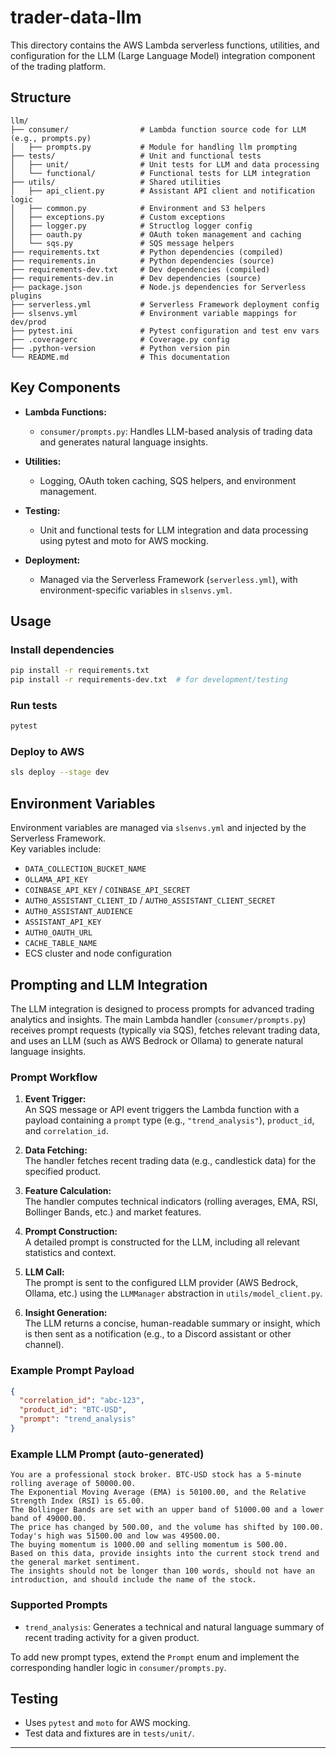 # trader-data-llm

This directory contains the AWS Lambda serverless functions, utilities, and configuration for the LLM (Large Language Model) integration component of the trading platform.

## Structure

```
llm/
├── consumer/                # Lambda function source code for LLM (e.g., prompts.py)
│   ├── prompts.py           # Module for handling llm prompting
├── tests/                   # Unit and functional tests
│   ├── unit/                # Unit tests for LLM and data processing
│   └── functional/          # Functional tests for LLM integration
├── utils/                   # Shared utilities
│   ├── api_client.py        # Assistant API client and notification logic
│   ├── common.py            # Environment and S3 helpers
│   ├── exceptions.py        # Custom exceptions
│   ├── logger.py            # Structlog logger config
│   ├── oauth.py             # OAuth token management and caching
│   └── sqs.py               # SQS message helpers
├── requirements.txt         # Python dependencies (compiled)
├── requirements.in          # Python dependencies (source)
├── requirements-dev.txt     # Dev dependencies (compiled)
├── requirements-dev.in      # Dev dependencies (source)
├── package.json             # Node.js dependencies for Serverless plugins
├── serverless.yml           # Serverless Framework deployment config
├── slsenvs.yml              # Environment variable mappings for dev/prod
├── pytest.ini               # Pytest configuration and test env vars
├── .coveragerc              # Coverage.py config
├── .python-version          # Python version pin
└── README.md                # This documentation
```

## Key Components

- **Lambda Functions:**  
  - `consumer/prompts.py`: Handles LLM-based analysis of trading data and generates natural language insights.

- **Utilities:**  
  - Logging, OAuth token caching, SQS helpers, and environment management.

- **Testing:**  
  - Unit and functional tests for LLM integration and data processing using pytest and moto for AWS mocking.

- **Deployment:**  
  - Managed via the Serverless Framework (`serverless.yml`), with environment-specific variables in `slsenvs.yml`.

## Usage

### Install dependencies

```sh
pip install -r requirements.txt
pip install -r requirements-dev.txt  # for development/testing
```

### Run tests

```sh
pytest
```

### Deploy to AWS

```sh
sls deploy --stage dev
```

## Environment Variables

Environment variables are managed via `slsenvs.yml` and injected by the Serverless Framework.  
Key variables include:

- `DATA_COLLECTION_BUCKET_NAME`
- `OLLAMA_API_KEY`
- `COINBASE_API_KEY` / `COINBASE_API_SECRET`
- `AUTH0_ASSISTANT_CLIENT_ID` / `AUTH0_ASSISTANT_CLIENT_SECRET`
- `AUTH0_ASSISTANT_AUDIENCE`
- `ASSISTANT_API_KEY`
- `AUTH0_OAUTH_URL`
- `CACHE_TABLE_NAME`
- ECS cluster and node configuration

## Prompting and LLM Integration

The LLM integration is designed to process prompts for advanced trading analytics and insights. The main Lambda handler (`consumer/prompts.py`) receives prompt requests (typically via SQS), fetches relevant trading data, and uses an LLM (such as AWS Bedrock or Ollama) to generate natural language insights.

### Prompt Workflow

1. **Event Trigger:**  
   An SQS message or API event triggers the Lambda function with a payload containing a `prompt` type (e.g., `"trend_analysis"`), `product_id`, and `correlation_id`.

2. **Data Fetching:**  
   The handler fetches recent trading data (e.g., candlestick data) for the specified product.

3. **Feature Calculation:**  
   The handler computes technical indicators (rolling averages, EMA, RSI, Bollinger Bands, etc.) and market features.

4. **Prompt Construction:**  
   A detailed prompt is constructed for the LLM, including all relevant statistics and context.

5. **LLM Call:**  
   The prompt is sent to the configured LLM provider (AWS Bedrock, Ollama, etc.) using the `LLMManager` abstraction in `utils/model_client.py`.

6. **Insight Generation:**  
   The LLM returns a concise, human-readable summary or insight, which is then sent as a notification (e.g., to a Discord assistant or other channel).

### Example Prompt Payload

```json
{
  "correlation_id": "abc-123",
  "product_id": "BTC-USD",
  "prompt": "trend_analysis"
}
```

### Example LLM Prompt (auto-generated)

```
You are a professional stock broker. BTC-USD stock has a 5-minute rolling average of 50000.00.
The Exponential Moving Average (EMA) is 50100.00, and the Relative Strength Index (RSI) is 65.00.
The Bollinger Bands are set with an upper band of 51000.00 and a lower band of 49000.00.
The price has changed by 500.00, and the volume has shifted by 100.00.
Today's high was 51500.00 and low was 49500.00.
The buying momentum is 1000.00 and selling momentum is 500.00.
Based on this data, provide insights into the current stock trend and the general market sentiment.
The insights should not be longer than 100 words, should not have an introduction, and should include the name of the stock.
```

### Supported Prompts

- `trend_analysis`: Generates a technical and natural language summary of recent trading activity for a given product.

To add new prompt types, extend the `Prompt` enum and implement the corresponding handler logic in `consumer/prompts.py`.

## Testing

- Uses `pytest` and `moto` for AWS mocking.
- Test data and fixtures are in `tests/unit/`.

---